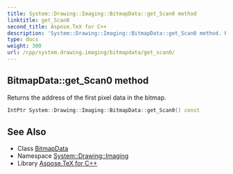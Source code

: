 ```yaml
---
title: System::Drawing::Imaging::BitmapData::get_Scan0 method
linktitle: get_Scan0
second_title: Aspose.TeX for C++
description: 'System::Drawing::Imaging::BitmapData::get_Scan0 method. Returns the address of the first pixel data in the bitmap in C++.'
type: docs
weight: 300
url: /cpp/system.drawing.imaging/bitmapdata/get_scan0/
---
```

## BitmapData::get_Scan0 method


Returns the address of the first pixel data in the bitmap.

```cpp
IntPtr System::Drawing::Imaging::BitmapData::get_Scan0() const
```

## See Also

* Class [BitmapData](../)
* Namespace [System::Drawing::Imaging](../../)
* Library [Aspose.TeX for C++](../../../)
